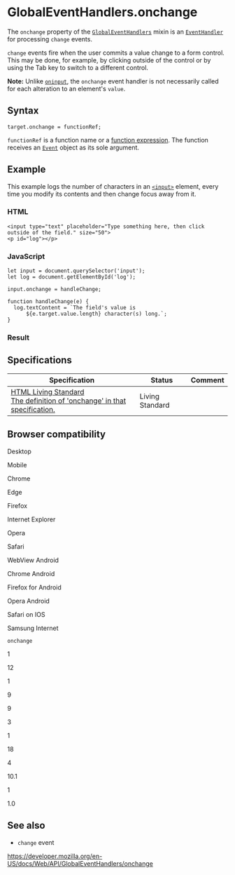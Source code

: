 GlobalEventHandlers.onchange
============================

The `onchange` property of the [`GlobalEventHandlers`](../globaleventhandlers) mixin is an [`EventHandler`](https://developer.mozilla.org/en-US/docs/Web/Events/Event_handlers) for processing `change` events.

`change` events fire when the user commits a value change to a form control. This may be done, for example, by clicking outside of the control or by using the Tab key to switch to a different control.

**Note:** Unlike [`oninput`](oninput), the `onchange` event handler is not necessarily called for each alteration to an element's `value`.

Syntax
------

    target.onchange = functionRef;

`functionRef` is a function name or a [function expression](https://developer.mozilla.org/en-US/docs/Web/JavaScript/Reference/Operators/function). The function receives an [`Event`](../event) object as its sole argument.

Example
-------

This example logs the number of characters in an [`<input>`](https://developer.mozilla.org/en-US/docs/Web/HTML/Element/input) element, every time you modify its contents and then change focus away from it.

### HTML

    <input type="text" placeholder="Type something here, then click outside of the field." size="50">
    <p id="log"></p>

### JavaScript

    let input = document.querySelector('input');
    let log = document.getElementById('log');

    input.onchange = handleChange;

    function handleChange(e) {
      log.textContent = `The field's value is
          ${e.target.value.length} character(s) long.`;
    }

### Result

Specifications
--------------

<table><thead><tr class="header"><th>Specification</th><th>Status</th><th>Comment</th></tr></thead><tbody><tr class="odd"><td><a href="https://html.spec.whatwg.org/multipage/webappapis.html#handler-onchange">HTML Living Standard<br />
<span class="small">The definition of 'onchange' in that specification.</span></a></td><td><span class="spec-living">Living Standard</span></td><td></td></tr></tbody></table>

Browser compatibility
---------------------

Desktop

Mobile

Chrome

Edge

Firefox

Internet Explorer

Opera

Safari

WebView Android

Chrome Android

Firefox for Android

Opera Android

Safari on IOS

Samsung Internet

`onchange`

1

12

1

9

9

3

1

18

4

10.1

1

1.0

See also
--------

-   `change` event

<a href="https://developer.mozilla.org/en-US/docs/Web/API/GlobalEventHandlers/onchange" class="_attribution-link">https://developer.mozilla.org/en-US/docs/Web/API/GlobalEventHandlers/onchange</a>
